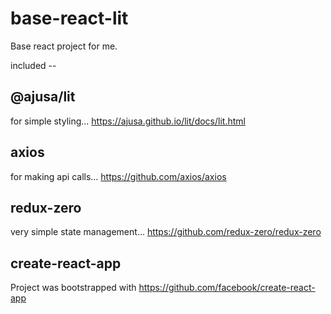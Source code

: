 # base-react-lit
Base react project for me.

included --

## @ajusa/lit
for simple styling...
https://ajusa.github.io/lit/docs/lit.html

## axios
for making api calls...
https://github.com/axios/axios

## redux-zero
very simple state management...
https://github.com/redux-zero/redux-zero

## create-react-app
Project was bootstrapped with https://github.com/facebook/create-react-app

